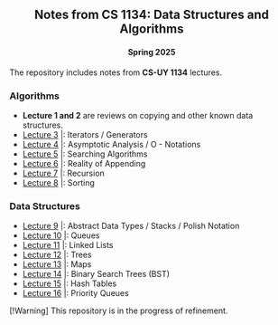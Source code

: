 <div align = "center">
  
## Notes from CS 1134: Data Structures and Algorithms
#### Spring 2025

</div>

The repository includes notes from **CS-UY 1134** lectures. 

### Algorithms 
- **Lecture 1 and 2** are reviews on copying and other known data structures. 
- [Lecture 3](https://github.com/XinRC/CS-1134/tree/main/lecture3) |: Iterators / Generators
- [Lecture 4](https://github.com/XinRC/CS-1134/blob/main/lecture4/README.md) |: Asymptotic Analysis / O - Notations
- [Lecture 5](https://github.com/XinRC/CS-1134/blob/main/lecture5/README.md) |: Searching Algorithms
- [Lecture 6](https://github.com/XinRC/CS-1134/blob/main/lecture6/README.md) |: Reality of Appending
- [Lecture 7](https://github.com/XinRC/CS-1134/blob/main/lecture7/README.md) |: Recursion
- [Lecture 8](https://github.com/XinRC/CS-1134/blob/main/lecture8/README.md) |: Sorting

### Data Structures

- [Lecture 9](https://github.com/XinRC/CS-1134/blob/main/lecture9/README.md) |: Abstract Data Types / Stacks / Polish Notation
- [Lecture 10](https://github.com/XinRC/CS-1134/tree/main/lecture10) |: Queues
- [Lecture 11](https://github.com/XinRC/CS-1134/tree/main/lecture11#readme) |: Linked Lists
- [Lecture 12](https://github.com/XinRC/CS-1134/blob/main/lecture12/README.md) |: Trees
- [Lecture 13](https://github.com/XinRC/CS-1134/blob/main/lecture13/README.md) |: Maps
- [Lecture 14](https://github.com/XinRC/CS-1134/blob/main/lecture14/README.md) |: Binary Search Trees (BST)
- [Lecture 15](https://github.com/XinRC/CS-1134/blob/main/lecture15/README.md) |: Hash Tables
- [Lecture 16](https://github.com/XinRC/CS-1134/blob/main/lecture16/README.md) |: Priority Queues

[!Warning]
This repository is in the progress of refinement. 
